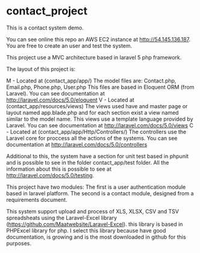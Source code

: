 # contact_project

This is a contact system demo.

You can see online this repo an AWS EC2 instance at http://54.145.136.187. You are free to create an user and test the system.

This project use a MVC architecture based in laravel 5 php framework.

The layout of this project is:

M - Located at (contact_app/app/)
    The model files are: Contact.php, Email.php, Phone.php, User.php
    This files are based in Eloquent ORM (from Laravel). You can see documentation at http://laravel.com/docs/5.0/eloquent
V - Located at (contact_app/resources/views)
    The views used have and master page or layout named app.blade.php and for each section exist a view named similar to the model name. This views use a template language provided by Laravel. You can see documentation at http://laravel.com/docs/5.0/views
C - Located at (contact_app/app/Http/Controllers/)
    The controllers use the Laravel core for proccess all the actions of the systems. You can see documentation at http://laravel.com/docs/5.0/controllers 
    
Additional to this, the system have a section for unit test based in phpunit and is possible to see in the folder contact_app/test folder. All the information about this is possible to see at http://laravel.com/docs/5.0/testing.

This project have two modules: The first is a user authentication module based in laravel platform. The second is a contact module, designed from a requirements document.

This system support upload and process of XLS, XLSX, CSV and TSV spreadsheats using the Laravel-Excel library (https://github.com/Maatwebsite/Laravel-Excel). this library is based in PHPExcel library for php. I select this library because have good documentation, is growing and is the most downloaded in github for this purposes.
